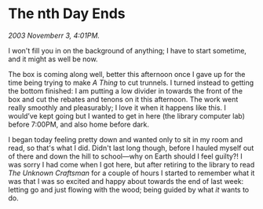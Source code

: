 The nth Day Ends
================

*2003 Novemberr 3, 4:01PM.*

I won't fill you in on the background of anything; I have to start sometime, and it might as well be now.

The box is coming along well, better this afternoon once I gave up for the time being trying to make *A Thing* to cut trunnels.
I turned instead to getting the bottom finished: I am putting a low divider in towards the front of the box and cut the rebates and tenons on it this afternoon. The work went really smoothly and pleasurably; I love it when it happens like this. I would’ve kept going but I wanted to get in here (the library computer lab) before 7:00PM, and also home before dark.

I began today feeling pretty down and wanted only to sit in my room and read, so that's what I did.
Didn't last long though, before I hauled myself out of there and down the hill to school—why on Earth should I feel guilty?! I was sorry I had come when I got here, but after retiring to the library to read _The Unknown Craftsman_ for a couple of hours I started to remember what it was that I was so excited and happy about towards the end of last week: letting go and just flowing with the wood; being guided by what _it_ wants to do.
